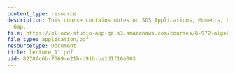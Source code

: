 ```yaml
---
content_type: resource
description: This course contains notes on SOS Applications, Moments, Bridging the
  Gap.
file: https://ol-ocw-studio-app-qa.s3.amazonaws.com/courses/6-972-algebraic-techniques-and-semidefinite-optimization-spring-2006/8278fc6b7569e21bd91bba1d1f16e003_lecture_11.pdf
file_type: application/pdf
resourcetype: Document
title: lecture_11.pdf
uid: 8278fc6b-7569-e21b-d91b-ba1d1f16e003
---
```

